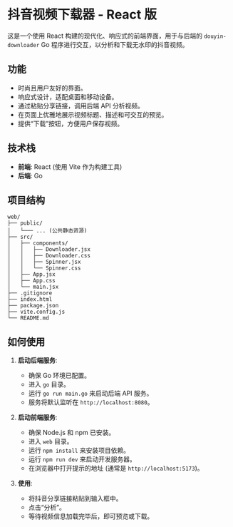 # 抖音视频下载器 - React 版

这是一个使用 React 构建的现代化、响应式的前端界面，用于与后端的 `douyin-downloader` Go 程序进行交互，以分析和下载无水印的抖音视频。

## 功能

-   时尚且用户友好的界面。
-   响应式设计，适配桌面和移动设备。
-   通过粘贴分享链接，调用后端 API 分析视频。
-   在页面上优雅地展示视频标题、描述和可交互的预览。
-   提供“下载”按钮，方便用户保存视频。

## 技术栈

-   **前端**: React (使用 Vite 作为构建工具)
-   **后端**: Go

## 项目结构

```
web/
├── public/
│   └─── ... (公共静态资源)
├── src/
│   ├── components/
│   │   ├── Downloader.jsx
│   │   ├── Downloader.css
│   │   ├── Spinner.jsx
│   │   └── Spinner.css
│   ├── App.jsx
│   ├── App.css
│   └── main.jsx
├── .gitignore
├── index.html
├── package.json
├── vite.config.js
└── README.md
```

## 如何使用

1.  **启动后端服务**:
    -   确保 Go 环境已配置。
    -   进入 `go` 目录。
    -   运行 `go run main.go` 来启动后端 API 服务。
    -   服务将默认监听在 `http://localhost:8080`。

2.  **启动前端服务**:
    -   确保 Node.js 和 npm 已安装。
    -   进入 `web` 目录。
    -   运行 `npm install` 来安装项目依赖。
    -   运行 `npm run dev` 来启动开发服务器。
    -   在浏览器中打开提示的地址 (通常是 `http://localhost:5173`)。

3.  **使用**:
    -   将抖音分享链接粘贴到输入框中。
    -   点击“分析”。
    -   等待视频信息加载完毕后，即可预览或下载。